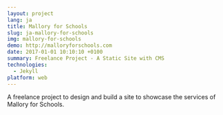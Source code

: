```yaml
---
layout: project
lang: ja
title: Mallory for Schools
slug: ja-mallory-for-schools
img: mallory-for-schools
demo: http://malloryforschools.com
date: 2017-01-01 10:10:10 +0100
summary: Freelance Project - A Static Site with CMS
technologies:
  - Jekyll
platform: web
---
```

A freelance project to design and build a site to showcase the services of Mallory for Schools.
